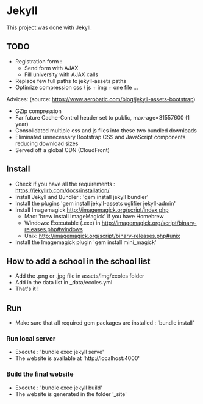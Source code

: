 # Jekyll 

This project was done with Jekyll.

## TODO

* Registration form :
	* Send form with AJAX
	* Fill university with AJAX calls
* Replace few full paths to jekyll-assets paths
* Optimize compression css / js + img + one file ...

Advices: (source: https://www.aerobatic.com/blog/jekyll-assets-bootstrap)

* GZip compression
* Far future Cache-Control header set to public, max-age=31557600 (1 year)
* Consolidated multiple css and js files into these two bundled downloads
* Eliminated unnecessary Bootstrap CSS and JavaScript components reducing download sizes
* Served off a global CDN (CloudFront)

## Install

* Check if you have all the requirements : https://jekyllrb.com/docs/installation/
* Install Jekyll and Bundler : 'gem install jekyll bundler'
* Install the plugins 'gem install jekyll-assets uglifier jekyll-admin'
* Install Imagemagick http://imagemagick.org/script/index.php 
	* Mac: 'brew install ImageMagick' if you have Homebrew
	* Windows: Executable (.exe) in http://imagemagick.org/script/binary-releases.php#windows
	* Unix: http://imagemagick.org/script/binary-releases.php#unix
* Install the Imagemagick plugin 'gem install mini_magick'

## How to add a school in the school list

* Add the .png or .jpg file in assets/img/ecoles folder
* Add in the data list in _data/ecoles.yml
* That's it !

## Run

* Make sure that all required gem packages are installed : 'bundle install'

### Run local server

* Execute : 'bundle exec jekyll serve'
* The website is available at 'http://localhost:4000'

### Build the final website

* Execute : 'bundle exec jekyll build'
* The website is generated in the folder '_site'
